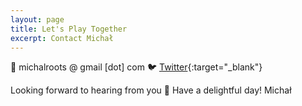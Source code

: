 ```yaml
---
layout: page
title: Let's Play Together
excerpt: Contact Michał
---
```


💌 michalroots @ gmail [dot] com
🐦 [Twitter](https://twitter.com/michalkorzonek/){:target="_blank"}

Looking forward to hearing from you 🤍
Have a delightful day!
Michał